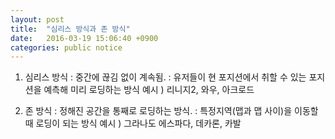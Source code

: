```yaml
---
layout: post
title:  "심리스 방식과 존 방식"
date:   2016-03-19 15:06:40 +0900
categories: public notice
---
```


1. 심리스 방식 : 중간에 끊김 없이 계속됨.
: 유저들이 현 포지션에서 취할 수 있는 포지션을 예측해 미리 로딩하는 방식
예시 ) 리니지2, 와우, 아크로드

1. 존 방식 : 정해진 공간을 통째로 로딩하는 방식.
: 특정지역(맵과 맵 사이)을 이동할 때 로딩이 되는 방식 
예시 ) 그라나도 에스파다, 데카론, 카발
